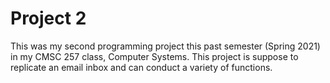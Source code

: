 # Project 2

This was my second programming project this past semester (Spring 2021) in my CMSC 257 class, Computer Systems. This project is suppose to replicate an email inbox and can conduct a variety of functions.
